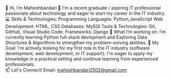👋 Hi, I’m Maheshbandari
🌱 I'm a recent graduate / aspiring IT professional passionate about technology and eager to start my career in the IT industry.
💻 Skills & Technologies:
    Programming Languages: Python,JavaScript
    Web Development: HTML, CSS
    Databases: MySQl
    Tools & Technologies: Git, GitHub, Visual Studio Code.
    Frameworks: Django
🔧 What I’m working on:
    I’m currently learning  Python full-stack devlopment and
    Exploring Data Structures & Algorithms to strengthen my problem-solving abilities.
🎯 My Goal: I'm actively looking for my first role in the IT industry (software development, web development, or IT support).
   I'm eager to apply my knowledge in a practical setting and continue learning from experienced professionals.  
📫 Let's Connect!
Email: maheshbandari2502@gmail.com
